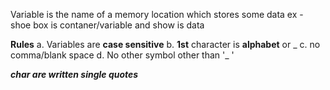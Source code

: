 
 Variable is the name of a memory location which stores some data
   ex - shoe box is contaner/variable and show is data

**Rules** 
	a. Variables are **case sensitive**
	b. **1st** character is **alphabet** or _ 
	c. no comma/blank space 
	d. No other symbol other than '_ '
	
***char are written single quotes*** 
